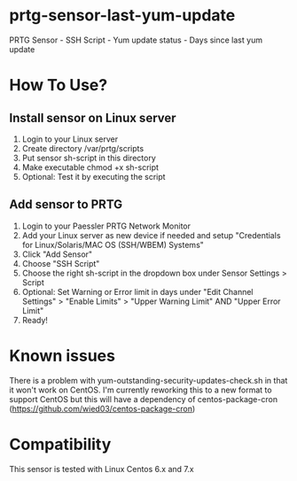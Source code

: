# prtg-sensor-last-yum-update
PRTG Sensor - SSH Script - Yum update status - Days since last yum update

# How To Use?

## Install sensor on Linux server

1. Login to your Linux server
2. Create directory /var/prtg/scripts
3. Put sensor sh-script in this directory
4. Make executable chmod +x sh-script
5. Optional: Test it by executing the script

## Add sensor to PRTG

1. Login to your Paessler PRTG Network Monitor
2. Add your Linux server as new device if needed and setup "Credentials for Linux/Solaris/MAC OS (SSH/WBEM) Systems"
3. Click "Add Sensor"
4. Choose "SSH Script"
5. Choose the right sh-script in the dropdown box under Sensor Settings > Script
6. Optional: Set Warning or Error limit in days under "Edit Channel Settings" > "Enable Limits" > "Upper Warning Limit" AND "Upper Error Limit"
7. Ready!

# Known issues
There is a problem with yum-outstanding-security-updates-check.sh in that it won't work on CentOS. I'm currently reworking this to a new format to support CentOS but this will have a dependency of centos-package-cron (https://github.com/wied03/centos-package-cron)

# Compatibility
This sensor is tested with Linux Centos 6.x and 7.x
